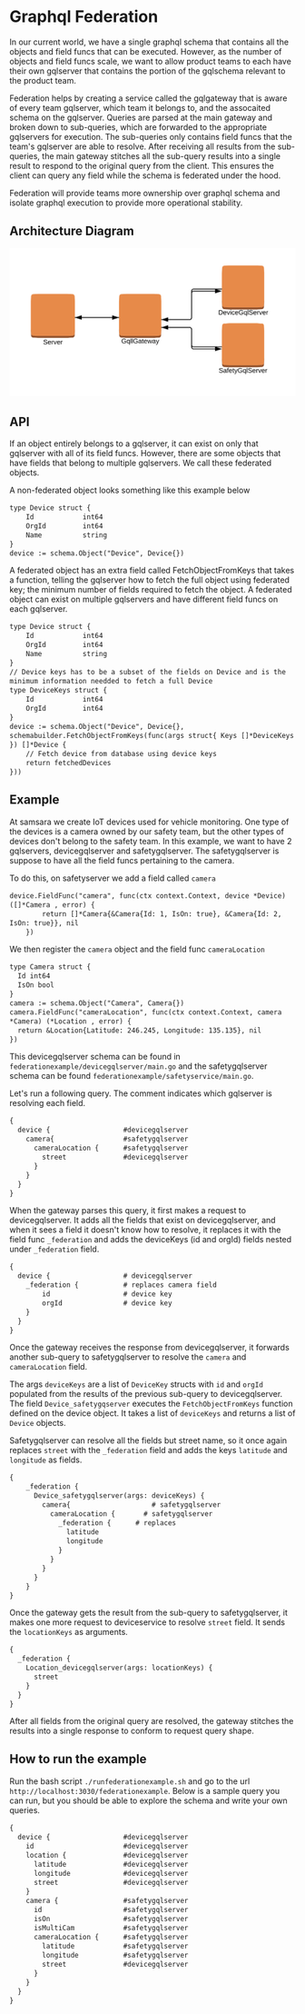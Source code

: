 # Graphql Federation

In our current world, we have a single graphql schema that contains all the objects and field funcs that can be executed. However, as the number of objects and field funcs scale, we want to allow product teams to each have their own gqlserver that contains the portion of the gqlschema relevant to the product team.

Federation helps by creating a service called the gqlgateway that is aware of every team gqlserver, which team it belongs to, and the assocaited schema on the gqlserver. Queries are parsed at the main gateway and broken down to sub-queries, which are forwarded to the appropriate gqlservers for execution. The sub-queries only contains field funcs that the team's gqlserver are able to resolve. After receiving all results from the sub-queries, the main gateway stitches all the sub-query results into a single result to respond to the original query from the client. This ensures the client can query any field while the schema is federated under the hood. 

Federation will provide teams more ownership over graphql schema and isolate graphql execution to provide more operational stability.

## Architecture Diagram

![Screenshot](federation.png)

## API 

If an object entirely belongs to a gqlserver, it can exist on only that gqlserver with all of its field funcs. However, there are some objects that have fields that belong to multiple gqlservers. We call these federated objects. 

A non-federated object looks something like this example below 
```
type Device struct {
    Id            int64
    OrgId         int64
    Name          string
}
device := schema.Object("Device", Device{})
```

A federated object has an extra field called FetchObjectFromKeys that takes a function, telling the gqlserver how to fetch the full object using federated key; the minimum number of fields required to fetch the object. A federated object can exist on multiple gqlservers and have different field funcs on each gqlserver.

```
type Device struct {
    Id            int64
    OrgId         int64
    Name          string
}
// Device keys has to be a subset of the fields on Device and is the minimum information needded to fetch a full Device
type DeviceKeys struct {
    Id            int64
    OrgId         int64
}
device := schema.Object("Device", Device{}, schemabuilder.FetchObjectFromKeys(func(args struct{ Keys []*DeviceKeys }) []*Device {
    // Fetch device from database using device keys    
    return fetchedDevices
}))
```


## Example

At samsara we create IoT devices used for vehicle monitoring. One type of the devices is a camera owned by our safety team, but the other types of devices don't belong to the safety team. In this example, we want to have 2 gqlservers, devicegqlserver and safetygqlserver. The safetygqlserver is suppose to have all the field funcs pertaining to the camera. 

To do this, on safetyserver we add a field called `camera`
```
device.FieldFunc("camera", func(ctx context.Context, device *Device) ([]*Camera , error) {
		return []*Camera{&Camera{Id: 1, IsOn: true}, &Camera{Id: 2, IsOn: true}}, nil
	})
```

We then register the `camera` object and the field func `cameraLocation`
```
type Camera struct {
  Id int64
  IsOn bool
}
camera := schema.Object("Camera", Camera{})
camera.FieldFunc("cameraLocation", func(ctx context.Context, camera *Camera) (*Location , error) {
  return &Location{Latitude: 246.245, Longitude: 135.135}, nil
})
```

This devicegqlserver schema can be found in `federationexample/devicegqlserver/main.go` and the safetygqlserver schema can be found `federationexample/safetyservice/main.go`. 

Let's run a following query. The comment indicates which gqlserver is resolving each field. 
```
{
  device {                  #devicegqlserver
    camera{                 #safetygqlserver
      cameraLocation {      #safetygqlserver
        street              #devicegqlserver
   	  }
    }
  }
}
```


When the gateway parses this query, it first makes a request to devicegqlserver. It adds all the fields that exist on devicegqlserver, and when it sees a field it doesn't know how to resolve, it replaces it with the field func `_federation` and adds the deviceKeys (id and orgId) fields nested under `_federation` field.

```
{
  device {                  # devicegqlserver
    _federation {           # replaces camera field
        id                  # device key 
        orgId               # device key 
    }
  }
}

```

Once the gateway receives the response from devicegqlserver, it forwards another sub-query to safetygqlserver to resolve the `camera` and `cameraLocation` field. 

The args `deviceKeys` are a list of `DeviceKey` structs with `id` and `orgId` populated from the results of the previous sub-query to devicegqlserver. The field `Device_safetygqserver` executes the `FetchObjectFromKeys` function defined on the device object. It takes a list of `deviceKeys` and returns a list of  `Device` objects.

Safetygqlserver can resolve all the fields but street name, so it once again replaces `street` with the `_federation` field and adds the keys `latitude` and `longitude` as fields. 

```
{
    _federation {
      Device_safetygqlserver(args: deviceKeys) {
        camera{                    # safetygqlserver
          cameraLocation {       # safetygqlserver
            _federation {      # replaces 
              latitude
              longitude
            }
          }
        }
      }
    }
}
```
Once the gateway gets the result from the sub-query to safetygqlserver, it makes one more request to deviceservice to resolve `street` field. It sends the `locationKeys` as arguments.

```
{
  _federation {
    Location_devicegqlserver(args: locationKeys) {
      street
    }
  }
}
```

After all fields from the original query are resolved, the gateway stitches the results into a single response to conform to request query shape.

## How to run the example
Run the bash script `./runfederationexample.sh` and go to the url `http://localhost:3030/federationexample`. Below is a sample query you can run, but you should be able to explore the schema and write your own queries. 

```
{
  device {                  #devicegqlserver
    id                      #devicegqlserver
    location {              #devicegqlserver
      latitude              #devicegqlserver
      longitude             #devicegqlserver
      street                #devicegqlserver
    }
    camera {                #safetygqlserver
      id                    #safetygqlserver
      isOn                  #safetygqlserver
      isMultiCam            #safetygqlserver
      cameraLocation {      #safetygqlserver
      	latitude            #safetygqlserver
      	longitude           #safetygqlserver
        street              #devicegqlserver
   	  }
    }
  }
}
```

